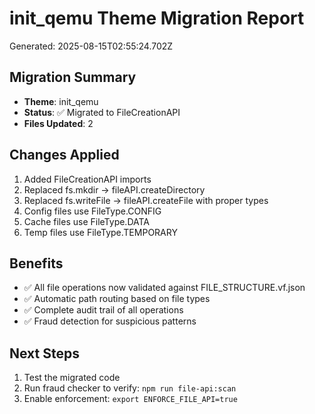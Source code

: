 # init_qemu Theme Migration Report
Generated: 2025-08-15T02:55:24.702Z

## Migration Summary
- **Theme**: init_qemu
- **Status**: ✅ Migrated to FileCreationAPI
- **Files Updated**: 2

## Changes Applied
1. Added FileCreationAPI imports
2. Replaced fs.mkdir → fileAPI.createDirectory
3. Replaced fs.writeFile → fileAPI.createFile with proper types
4. Config files use FileType.CONFIG
5. Cache files use FileType.DATA
6. Temp files use FileType.TEMPORARY

## Benefits
- ✅ All file operations now validated against FILE_STRUCTURE.vf.json
- ✅ Automatic path routing based on file types
- ✅ Complete audit trail of all operations
- ✅ Fraud detection for suspicious patterns

## Next Steps
1. Test the migrated code
2. Run fraud checker to verify: `npm run file-api:scan`
3. Enable enforcement: `export ENFORCE_FILE_API=true`